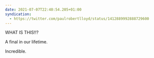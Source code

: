 ```yaml
---
date: 2021-07-07T22:40:54.205+01:00
syndication:
  - https://twitter.com/paulrobertlloyd/status/1412889992888729600
---
```


WHAT IS THIS!!?

A final in our lifetime.

Incredible.
